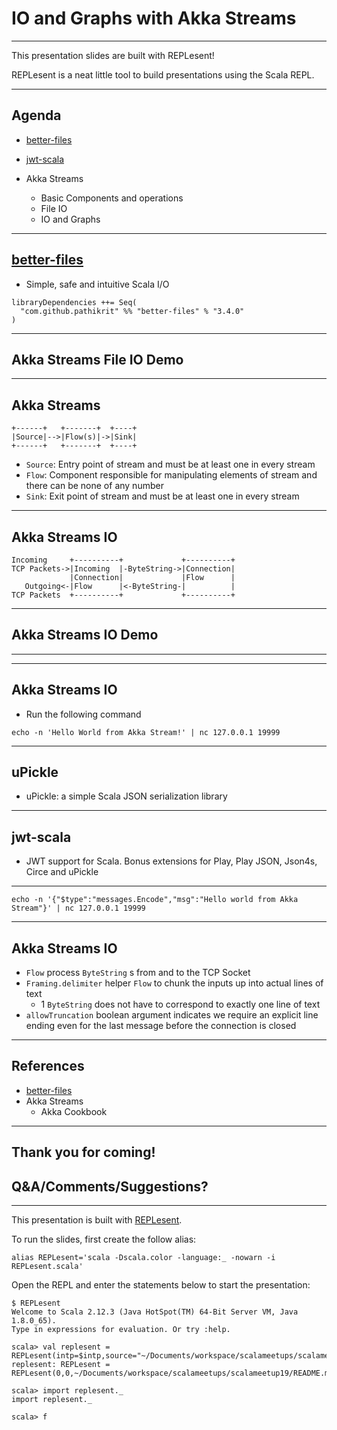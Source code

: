 # IO and Graphs with Akka Streams

---

This presentation slides are built with REPLesent!

REPLesent is a neat little tool to build presentations
using the Scala REPL.

---

## Agenda

- [better-files](https://github.com/pathikrit/better-files)

- [jwt-scala](https://github.com/pauldijou/jwt-scala)
- Akka Streams
  - Basic Components and operations
  - File IO
  - IO and Graphs

---

## [better-files](https://github.com/pathikrit/better-files)

- Simple, safe and intuitive Scala I/O

```
libraryDependencies ++= Seq(
  "com.github.pathikrit" %% "better-files" % "3.4.0"
)
```

---

## Akka Streams File IO Demo

---

## Akka Streams

```
+------+   +-------+  +----+
|Source|-->|Flow(s)|->|Sink|
+------+   +-------+  +----+
```

- `Source`: Entry point of stream and must be at least one in every stream
- `Flow`: Component responsible for manipulating elements of stream and there can
  be none of any number
- `Sink`: Exit point of stream and must be at least one in every stream

---

## Akka Streams IO

```
Incoming     +----------+             +----------+
TCP Packets->|Incoming  |-ByteString->|Connection|
             |Connection|             |Flow      |
   Outgoing<-|Flow      |<-ByteString-|          |
TCP Packets  +----------+             +----------+
```

---

## Akka Streams IO Demo

---

---

## Akka Streams IO

- Run the following command
```
echo -n 'Hello World from Akka Stream!' | nc 127.0.0.1 19999
```

---

## uPickle

- uPickle: a simple Scala JSON serialization library

---

## jwt-scala

- JWT support for Scala. Bonus extensions for Play, Play JSON, Json4s, Circe and uPickle

---

```
echo -n '{"$type":"messages.Encode","msg":"Hello world from Akka Stream"}' | nc 127.0.0.1 19999
```

---

## Akka Streams IO

- `Flow` process `ByteString` s from and to the TCP Socket
- `Framing.delimiter` helper `Flow` to chunk the inputs up into actual lines of text
  - 1 `ByteString` does not have to correspond to exactly one line of text
- `allowTruncation` boolean argument indicates we require an explicit line ending even for the last message before the connection is closed

---

## References

- [better-files](https://github.com/pathikrit/better-files)
- Akka Streams
  - Akka Cookbook

---

## Thank you for coming!

## Q&A/Comments/Suggestions?

---

This presentation is built with [REPLesent](https://github.com/marconilanna/REPLesent).

To run the slides, first create the follow alias:

```
alias REPLesent='scala -Dscala.color -language:_ -nowarn -i REPLesent.scala'
```

Open the REPL and enter the statements below to start the presentation:

```
$ REPLesent
Welcome to Scala 2.12.3 (Java HotSpot(TM) 64-Bit Server VM, Java 1.8.0_65).
Type in expressions for evaluation. Or try :help.

scala> val replesent = REPLesent(intp=$intp,source="~/Documents/workspace/scalameetups/scalameetup19/README.md")
replesent: REPLesent = REPLesent(0,0,~/Documents/workspace/scalameetups/scalameetup19/README.md,true,true,scala.tools.nsc.interpreter.ILoop$ILoopInterpreter@3b80bb63)

scala> import replesent._
import replesent._

scala> f
```
